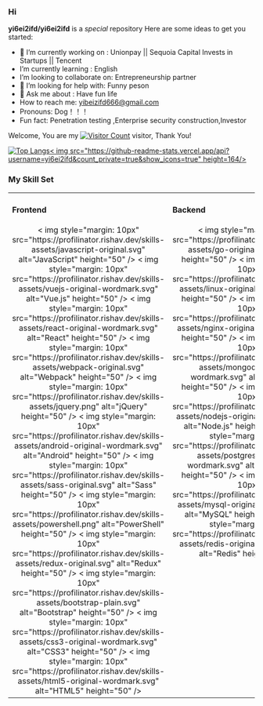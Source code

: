 ### Hi 

**yi6ei2ifd/yi6ei2ifd** is a  _special_  repository 
Here are some ideas to get you started:

- 🔭 I’m currently working on : Unionpay || Sequoia Capital Invests in Startups || Tencent
-  I’m currently learning : English
-  I’m looking to collaborate on: Entrepreneurship partner
- 🤔 I’m looking for help with: Funny peson
- 💬 Ask me about :  Have fun life
-  How to reach me: yibeizifd666@gmail.com
-  Pronouns: Dog！！！
-  Fun fact: Penetration testing ,Enterprise security construction,Investor


Welcome, You are my [![Visitor Count](https://profile-counter.glitch.me/yi6ei2ifd/count.svg)](https://www.yibeizifd.cc/) visitor, Thank You!

[![Top Langs](https://github-readme-stats.vercel.app/api/top-langs/?username=yi6ei2ifd&layout=compact&theme=tokyonight)<span>< img src="https://github-readme-stats.vercel.app/api?username=yi6ei2ifd&count_private=true&show_icons=true" height=164/></span>](https://www.yibeizifd.cc/)

<!-- ![tip](https://badgen.net/badge/python/3.1.6/green?icon=packagephobia)  -->
<!-- ![Top Langs](https://github-readme-stats.vercel.app/api/top-langs/?username=yi6ei2ifd&layout=compact) -->
<!-- ![yi6ei2ifd's GitHub stats](https://github-readme-stats.vercel.app/api?username=yi6ei2ifd&show_icons=true) -->

### My Skill Set
<table><tr><td valign="top" width="33%">



#### Frontend
<div align="center">
< img style="margin: 10px" src="https://profilinator.rishav.dev/skills-assets/javascript-original.svg" alt="JavaScript" height="50" />
< img style="margin: 10px" src="https://profilinator.rishav.dev/skills-assets/vuejs-original-wordmark.svg" alt="Vue.js" height="50" />
< img style="margin: 10px" src="https://profilinator.rishav.dev/skills-assets/react-original-wordmark.svg" alt="React" height="50" />
< img style="margin: 10px" src="https://profilinator.rishav.dev/skills-assets/webpack-original.svg" alt="Webpack" height="50" />
< img style="margin: 10px" src="https://profilinator.rishav.dev/skills-assets/jquery.png" alt="jQuery" height="50" />
< img style="margin: 10px" src="https://profilinator.rishav.dev/skills-assets/android-original-wordmark.svg" alt="Android" height="50" />
< img style="margin: 10px" src="https://profilinator.rishav.dev/skills-assets/sass-original.svg" alt="Sass" height="50" />
< img style="margin: 10px" src="https://profilinator.rishav.dev/skills-assets/powershell.png" alt="PowerShell" height="50" />
< img style="margin: 10px" src="https://profilinator.rishav.dev/skills-assets/redux-original.svg" alt="Redux" height="50" />
< img style="margin: 10px" src="https://profilinator.rishav.dev/skills-assets/bootstrap-plain.svg" alt="Bootstrap" height="50" />
< img style="margin: 10px" src="https://profilinator.rishav.dev/skills-assets/css3-original-wordmark.svg" alt="CSS3" height="50" />
< img style="margin: 10px" src="https://profilinator.rishav.dev/skills-assets/html5-original-wordmark.svg" alt="HTML5" height="50" />
</div>

</td>
<td valign="top" width="33%">

#### Backend
<div align="center">
< img style="margin: 10px" src="https://profilinator.rishav.dev/skills-assets/go-original.svg" alt="Go" height="50" />
< img style="margin: 10px" src="https://profilinator.rishav.dev/skills-assets/linux-original.svg" alt="Linux" height="50" />
< img style="margin: 10px" src="https://profilinator.rishav.dev/skills-assets/nginx-original.svg" alt="Nginx" height="50" />
< img style="margin: 10px" src="https://profilinator.rishav.dev/skills-assets/mongodb-original-wordmark.svg" alt="MongoDB" height="50" />
< img style="margin: 10px" src="https://profilinator.rishav.dev/skills-assets/nodejs-original-wordmark.svg" alt="Node.js" height="50" />
< img style="margin: 10px" src="https://profilinator.rishav.dev/skills-assets/postgresql-original-wordmark.svg" alt="PostgreSQL" height="50" />
< img style="margin: 10px" src="https://profilinator.rishav.dev/skills-assets/mysql-original-wordmark.svg" alt="MySQL" height="50" />
< img style="margin: 10px" src="https://profilinator.rishav.dev/skills-assets/redis-original-wordmark.svg" alt="Redis" height="50" />
</div>

</td>
<td valign="top" width="33%">

#### DevOps
<div align="center">
< img style="margin: 10px" src="https://profilinator.rishav.dev/skills-assets/kubernetes-icon.svg" alt="Kubernetes" height="50" />
< img style="margin: 10px" src="https://profilinator.rishav.dev/skills-assets/git-scm-icon.svg" alt="Git" height="50" />
< img style="margin: 10px" src="https://profilinator.rishav.dev/skills-assets/jenkins-icon.svg" alt="Jenkins" height="50" />
< img style="margin: 10px" src="https://profilinator.rishav.dev/skills-assets/docker-original-wordmark.svg" alt="Docker" height="50" />
< img style="margin: 10px" src="https://profilinator.rishav.dev/skills-assets/gitlab.svg" alt="GitLab" height="50" />
</div>
</td>
</tr>
</table>
